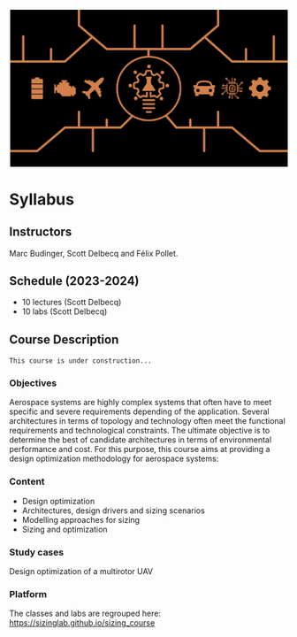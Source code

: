 ![](../images/header.jpg)

# Syllabus

## Instructors
Marc Budinger, Scott Delbecq and Félix Pollet.

## Schedule (2023-2024)
- 10 lectures (Scott Delbecq)
- 10 labs (Scott Delbecq)

## Course Description
```{warning}
This course is under construction...
```

### Objectives
Aerospace systems are highly complex systems that often have to meet specific and severe requirements depending of the application. Several architectures in terms of topology and technology often meet the functional requirements and technological constraints. The ultimate objective is to determine the best of candidate architectures in terms of environmental performance and cost. For this purpose, this course aims at providing a design optimization methodology for aerospace systems:

### Content
- Design optimization
- Architectures, design drivers and sizing scenarios
- Modelling approaches for sizing
- Sizing and optimization

### Study cases
Design optimization of a multirotor UAV

### Platform
The classes and labs are regrouped here:
https://sizinglab.github.io/sizing_course
